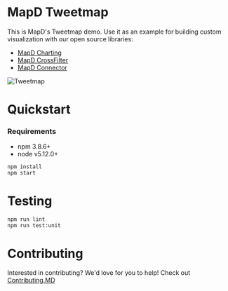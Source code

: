# MapD Tweetmap
This is MapD's Tweetmap demo. Use it as an example for building custom visualization with our open source libraries:
* [MapD Charting](https://github.com/mapd/mapd-charting)
* [MapD CrossFilter](https://github.com/mapd/mapd-crossfilter)
* [MapD Connector](https://github.com/mapd/mapd-connector)

![Tweetmap](https://user-images.githubusercontent.com/4845281/28989306-42d34c62-7929-11e7-8bf4-e342687d73fe.png)
# Quickstart
### Requirements
* npm 3.8.6+
* node v5.12.0+
```
npm install
npm start
```
# Testing
```
npm run lint
npm run test:unit
```
# Contributing
Interested in contributing? We'd love for you to help! Check out [Contributing.MD](.github/CONTRIBUTING.md)
